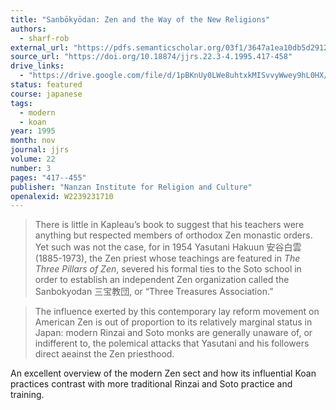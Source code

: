 ```yaml
---
title: "Sanbōkyōdan: Zen and the Way of the New Religions"
authors:
  - sharf-rob
external_url: "https://pdfs.semanticscholar.org/03f1/3647a1ea10db5d2912b91fcff01bf0a29582.pdf"
source_url: "https://doi.org/10.18874/jjrs.22.3-4.1995.417-458"
drive_links:
  - "https://drive.google.com/file/d/1pBKnUy0LWe8uhtxkMISvvyWwey9hL0HX/view?usp=drivesdk"
status: featured
course: japanese
tags:
  - modern
  - koan
year: 1995
month: nov
journal: jjrs
volume: 22
number: 3
pages: "417--455"
publisher: "Nanzan Institute for Religion and Culture"
openalexid: W2239231710
---
```


> There is little in Kapleau’s book to suggest that his teachers were anything but respected members of orthodox Zen monastic orders. 
Yet such was not the case, for in 1954 Yasutani Hakuun 安谷白雲 (1885-1973), the Zen priest whose teachings are featured in *The Three Pillars of Zen*, severed his formal ties to the Soto school in order to establish an independent Zen organization called the Sanbokyodan 三宝教団, or “Three Treasures Association.”

> The influence exerted by this contemporary lay reform movement on American Zen is out of proportion to its relatively marginal status in Japan: modern Rinzai and Soto monks are generally unaware of, or indifferent to, the polemical attacks that Yasutani and his followers direct aeainst the Zen priesthood.

An excellent overview of the modern Zen sect and how its influential Koan practices contrast with more traditional Rinzai and Soto practice and training.
